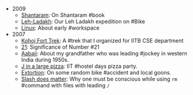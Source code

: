 * 2009
    * [Shantaram](JustLikeThat/Shantaram): On Shantaram #book
    * [Leh-Ladakh](JustLikeThat/Ladakh): Our Leh Ladakh expedition on #Bike
    * [Linux](JustLikeThat/Linux): About early #workspace
* 2007
    * [Kohoj Fort Trek](JustLikeThat/KohojTrek): A #trek that I organized
      for IITB CSE department
    * [21](JustLikeThat/21): Significance of Number #21
    * [Aabaji](JustLikeThat/Aabaji): About my grandfather who was leading #jockey
      in western India during 1950s.
    * [J in a large pizza](JustLikeThat/JInLargePizza): IIT #hostel days pizza party.
    * [Extortion](JustLikeThat/Extortion): On some random bike #accident and
      local goons.
    * [Slash does matter](JustLikeThat/Slash_does_matter): Why one must be
      conscious while using `rm` #command with files with leading `/`
